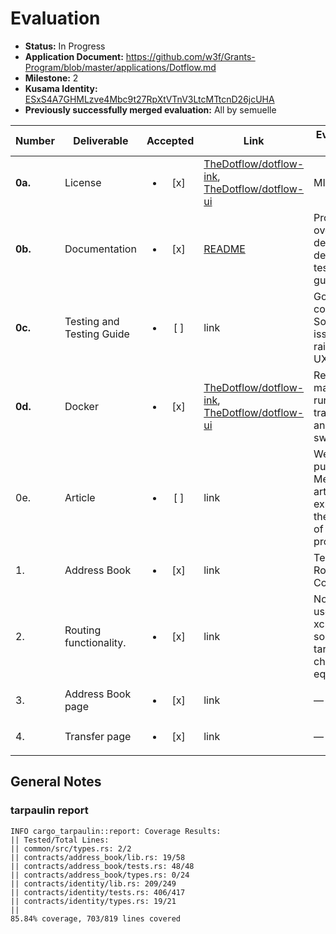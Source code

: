 # Evaluation

- **Status:** In Progress
- **Application Document:** https://github.com/w3f/Grants-Program/blob/master/applications/Dotflow.md
- **Milestone:** 2
- **Kusama Identity:** [ESxS4A7GHMLzve4Mbc9t27RpXtVTnV3LtcMTtcnD26jcUHA](https://polkascan.io/pre/kusama/account/ESxS4A7GHMLzve4Mbc9t27RpXtVTnV3LtcMTtcnD26jcUHA)
- **Previously successfully merged evaluation:** All by semuelle

| Number | Deliverable | Accepted | Link | Evaluation Notes |
| ------ | ----------- | :------: | ---- |----------------- |
| **0a.** | License | <ul><li>[x] </li></ul> | [TheDotflow/dotflow-ink](https://github.com/TheDotflow/dotflow-ink/blob/1decf093cbe1f14c4d62f6570515ea2e9fcdab86/LICENSE), [TheDotflow/dotflow-ui](https://github.com/TheDotflow/dotflow-ui/blob/4f2b3fb167b9643f18277cef4beb08c9945ef2a6/LICENSE) | MIT |
| **0b.** | Documentation | <ul><li>[x] </li></ul> | [README](https://github.com/TheDotflow/dotflow-ink/blob/8c6f08cda93d92dcf88821678b7d22cfaceb5d3e/README.md) | Project overview, deployment details and testing guide |
| **0c.** | Testing and Testing Guide | <ul><li>[ ] </li></ul> | link | Good test coverage. Some issues raised with UX. |
| **0d.** | Docker | <ul><li>[x] </li></ul> | [TheDotflow/dotflow-ink](https://github.com/TheDotflow/dotflow-ink/tree/8c6f08cda93d92dcf88821678b7d22cfaceb5d3e#docker), [TheDotflow/dotflow-ui](https://github.com/TheDotflow/dotflow-ui/tree/4f2b3fb167b9643f18277cef4beb08c9945ef2a6#run-with-docker) | Requires manually running trappist and swanky. |
| 0e. | Article | <ul><li>[ ] </li></ul> | link | We will publish a Medium article that explains the details of our project. |
| 1. | Address Book | <ul><li>[x] </li></ul> | link | Tested on Rococo Contracts |
| 2. | Routing functionality. | <ul><li>[x] </li></ul> | link | No need to use xcmpallet if source and target chain are equal. |
| 3. | Address Book page | <ul><li>[x] </li></ul> | link | — |
| 4. | Transfer page | <ul><li>[x] </li></ul> | link | — |


## General Notes

### tarpaulin report

```
INFO cargo_tarpaulin::report: Coverage Results:
|| Tested/Total Lines:
|| common/src/types.rs: 2/2
|| contracts/address_book/lib.rs: 19/58
|| contracts/address_book/tests.rs: 48/48
|| contracts/address_book/types.rs: 0/24
|| contracts/identity/lib.rs: 209/249
|| contracts/identity/tests.rs: 406/417
|| contracts/identity/types.rs: 19/21
|| 
85.84% coverage, 703/819 lines covered
```
